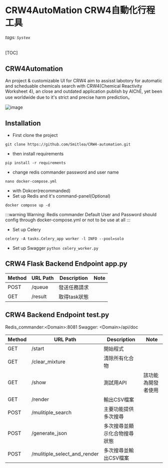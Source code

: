 # CRW4AutoMation CRW4自動化行程工具 
###### tags: `Systex`
[TOC]

## CRW4Automation
An project & customizable UI for CRW4 aim to assisst labotory for automatic and scheduable chemicals search with CRW4(Chemical Reactivity Worksheet 4), an close and outdated application publish by AIChE, yet been use worldwide due to it's strict and precise harm prediction。

![image](https://hackmd.io/_uploads/SJoww3CjC.png)

## Installation

- First clone the project
```CMD= 
git clone https://github.com/Smitlea/CRW4-automation.git 
```

- then install requirements
```CMD=
pip install -r requirements
```
- change redis commander password and user name
```CMD=
nano docker-compose.yml
```

- with Dokcer(recommanded)
- Set up Redis and it's command-panel(Optional)
```CMD=
docker compose up -d
```
:::warning
Warning:
Redis commander Default User and Password should config
through docker-compose.yml or not to be use at all
:::

- Set up Celery 
```CMD=
celery -A tasks.Celery_app worker -l INFO --pool=solo
```

- Set up Swagger
``` python celery_worker.py ```


## CRW4 Flask Backend Endpoint app.py 

| Method | URL Path | Description | Note |
| - | - | - | - |
| POST | /queue| 發送任務請求 |  |
| GET | /result | 取得task狀態 |  |

## CRW4 Backend Endpoint test.py

Redis_commander:\<Domain>\:8081
Swagger: \<Domain\>/api/doc  

| Method | URL Path | Description | Note |
| - | - | - | - |
| GET | /start | 開始程式 | 
| GET | /clear_mixture | 清除所有化合物 | |
| GET | /show | 測試用API | 該功能為開發者使用 |
| GET | /render | 輸出CSV檔案 |  |
| POST | /mulitiple_search | 主要功能提供多次搜尋|  |
| POST | /generate_json | 多次搜尋並顯示化合物搜尋狀態 |  |
| POST | /mulitiple_select_and_render | 多次搜尋並輸出CSV檔案|  |


